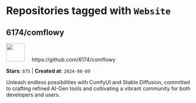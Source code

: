 # Repositories tagged with `Website`


## 6174/comflowy


<a href='https://github.com/6174/comflowy'>
<img src="https://avatars.githubusercontent.com/u/3872872?v=4" width="50" height="50"></a> &nbsp; &nbsp; https://github.com/6174/comflowy

**Stars**: `875` | **Created at**: `2024-08-09`


Unleash endless possibilities with ComfyUI and Stable Diffusion, committed to crafting refined AI-Gen tools and cultivating a vibrant community for both developers and users. 
